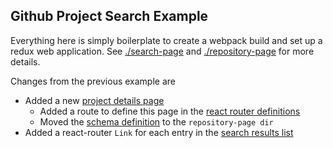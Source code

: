Github Project Search Example
--------------------------------------------------------
Everything here is simply boilerplate to create a webpack build and set up a redux web application.  See [./search-page](./search-page) and [./repository-page](./repository-page) for more details.

Changes from the previous example are

* Added a new [project details page](./repository-page)
  * Added a route to define this page in the [react router definitions](./index.js)
  * Moved the [schema definition](./repository-page/schema) to the `repository-page dir`
* Added a react-router `Link` for each entry in the [search results list](./search-page/search-page.js)
